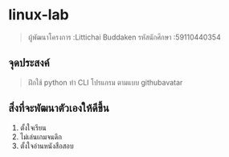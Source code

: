 # linux-lab

> ผู้พัฒนาโครงการ :Littichai  Buddaken
> รหัสนักศึกษา :59110440354

## จุดประสงค์
> ฝึกใช้ python ทำ CLI โปรแกรม ตามแบบ githubavatar

## สิ่งที่จะพัฒนาตัวเองให้ดีขึ้น

1. ตั้งใจเรียน
2. ไม่เล่นเกมจนดึก
3. ตั้งใจอ่านหนังสือสอบ

